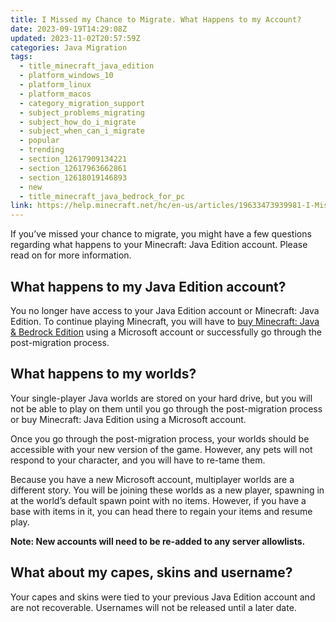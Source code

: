 ```yaml
---
title: I Missed my Chance to Migrate. What Happens to my Account?
date: 2023-09-19T14:29:08Z
updated: 2023-11-02T20:57:59Z
categories: Java Migration
tags:
  - title_minecraft_java_edition
  - platform_windows_10
  - platform_linux
  - platform_macos
  - category_migration_support
  - subject_problems_migrating
  - subject_how_do_i_migrate
  - subject_when_can_i_migrate
  - popular
  - trending
  - section_12617909134221
  - section_12617963662861
  - section_12618019146893
  - new
  - title_minecraft_java_bedrock_for_pc
link: https://help.minecraft.net/hc/en-us/articles/19633473939981-I-Missed-my-Chance-to-Migrate-What-Happens-to-my-Account-
---
```


If you’ve missed your chance to migrate, you might have a few questions regarding what happens to your Minecraft: Java Edition account. Please read on for more information.

## What happens to my Java Edition account?

You no longer have access to your Java Edition account or Minecraft: Java Edition. To continue playing Minecraft, you will have to [buy Minecraft: Java & Bedrock Edition](https://help.minecraft.net/hc/en-us/articles/6657208607501) using a Microsoft account or successfully go through the post-migration process.

## What happens to my worlds?

Your single-player Java worlds are stored on your hard drive, but you will not be able to play on them until you go through the post-migration process or buy Minecraft: Java Edition using a Microsoft account.

Once you go through the post-migration process, your worlds should be accessible with your new version of the game. However, any pets will not respond to your character, and you will have to re-tame them.

Because you have a new Microsoft account, multiplayer worlds are a different story. You will be joining these worlds as a new player, spawning in at the world’s default spawn point with no items. However, if you have a base with items in it, you can head there to regain your items and resume play.

**Note: New accounts will need to be re-added to any server allowlists.**

## What about my capes, skins and username?

Your capes and skins were tied to your previous Java Edition account and are not recoverable. Usernames will not be released until a later date.
